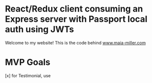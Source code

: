# React/Redux client consuming an Express server with Passport local auth using JWTs

Welcome to my website! This is the code behind www.maia-miller.com

# MVP Goals

[x] for Testimonial, use <title> for quote, and <subtitle> for source
[] for tags on projects, use 'columns is-multiline'
[] <About /> columns are centered
[] <Embarrassing /> paragraph to be within container
[] <CV /> columns are centered
[] <Contact /> columns are centered
[] Correct white space on right side
[] <Embarrassing /> dots
[] <Embarrassing /> alignment

# Stretch Goals

[] integrate SaSS
[] background patterns: TransparentTextures.com
[] make header and footer vids mobile-friendly

#Animations
[] video starts to play at a certain time
[] video is hero background
[x] 'about' icons animate
[] my name appears on hero as being typed in
